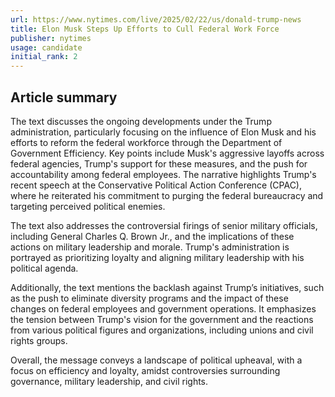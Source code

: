 ```yaml
---
url: https://www.nytimes.com/live/2025/02/22/us/donald-trump-news
title: Elon Musk Steps Up Efforts to Cull Federal Work Force
publisher: nytimes
usage: candidate
initial_rank: 2
---
```

## Article summary
The text discusses the ongoing developments under the Trump administration, particularly focusing on the influence of Elon Musk and his efforts to reform the federal workforce through the Department of Government Efficiency. Key points include Musk's aggressive layoffs across federal agencies, Trump's support for these measures, and the push for accountability among federal employees. The narrative highlights Trump's recent speech at the Conservative Political Action Conference (CPAC), where he reiterated his commitment to purging the federal bureaucracy and targeting perceived political enemies.

The text also addresses the controversial firings of senior military officials, including General Charles Q. Brown Jr., and the implications of these actions on military leadership and morale. Trump's administration is portrayed as prioritizing loyalty and aligning military leadership with his political agenda.

Additionally, the text mentions the backlash against Trump’s initiatives, such as the push to eliminate diversity programs and the impact of these changes on federal employees and government operations. It emphasizes the tension between Trump's vision for the government and the reactions from various political figures and organizations, including unions and civil rights groups.

Overall, the message conveys a landscape of political upheaval, with a focus on efficiency and loyalty, amidst controversies surrounding governance, military leadership, and civil rights.
